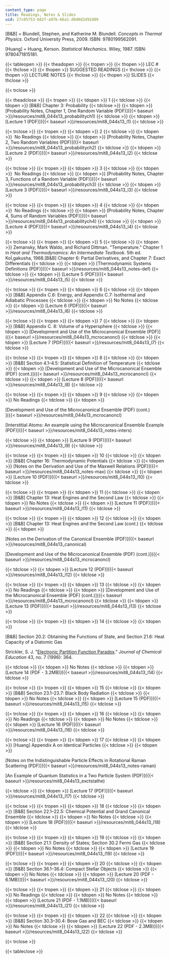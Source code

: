 ```yaml
---
content_type: page
title: Readings, Notes & Slides
uid: 27c05753-682f-a97b-66a1-d9d0d2d92d89
---
```


\[B&B\] = Blundell, Stephen, and Katherine M. Blundell. _Concepts in Thermal Physics_. Oxford University Press, 2009. ISBN: 9780199562091.

\[Huang\] = Huang, Kerson. _Statistical Mechanics_. Wiley, 1987. ISBN: 9780471815181.

{{< tableopen >}}
{{< theadopen >}}
{{< tropen >}}
{{< thopen >}}
LEC #
{{< thclose >}}
{{< thopen >}}
SUGGESTED READINGS
{{< thclose >}}
{{< thopen >}}
LECTURE NOTES
{{< thclose >}}
{{< thopen >}}
SLIDES
{{< thclose >}}

{{< trclose >}}

{{< theadclose >}}
{{< tropen >}}
{{< tdopen >}}
1
{{< tdclose >}}
{{< tdopen >}}
\[B&B\] Chapter 3: Probability
{{< tdclose >}}
{{< tdopen >}}
[Probability Notes, Chapter 1, One Random Variable (PDF)]({{< baseurl >}}/resources/mit8_044s13_probabilitych1)
{{< tdclose >}}
{{< tdopen >}}
[Lecture 1 (PDF)]({{< baseurl >}}/resources/mit8_044s13_l1)
{{< tdclose >}}

{{< trclose >}}
{{< tropen >}}
{{< tdopen >}}
2
{{< tdclose >}}
{{< tdopen >}}
 No Readings
{{< tdclose >}}
{{< tdopen >}}
[Probability Notes, Chapter 2, Two Random Variables (PDF)]({{< baseurl >}}/resources/mit8_044s13_probabilitych2)
{{< tdclose >}}
{{< tdopen >}}
[Lecture 2 (PDF)]({{< baseurl >}}/resources/mit8_044s13_l2)
{{< tdclose >}}

{{< trclose >}}
{{< tropen >}}
{{< tdopen >}}
3
{{< tdclose >}}
{{< tdopen >}}
 No Readings
{{< tdclose >}}
{{< tdopen >}}
[Probability Notes, Chapter 3, Functions of a Random Variable (PDF)]({{< baseurl >}}/resources/mit8_044s13_probabilitych3)
{{< tdclose >}}
{{< tdopen >}}
[Lecture 3 (PDF)]({{< baseurl >}}/resources/mit8_044s13_l3)
{{< tdclose >}}

{{< trclose >}}
{{< tropen >}}
{{< tdopen >}}
4
{{< tdclose >}}
{{< tdopen >}}
 No Readings
{{< tdclose >}}
{{< tdopen >}}
[Probability Notes, Chapter 4, Sums of Random Variables (PDF)]({{< baseurl >}}/resources/mit8_044s13_probabilitych4)
{{< tdclose >}}
{{< tdopen >}}
[Lecture 4 (PDF)]({{< baseurl >}}/resources/mit8_044s13_l4)
{{< tdclose >}}

{{< trclose >}}
{{< tropen >}}
{{< tdopen >}}
5
{{< tdclose >}}
{{< tdopen >}}
Zemansky, Mark Waldo, and Richard Dittman. "Temperature." Chapter 1 in _Heat and Thermodynamics: An Intermediate Textbook_. 5th ed. KoÌ‚gakusha, 1968.\[B&B\] Chapter 6: Partial Derivatives, and Chapter 7: Exact Differentials
{{< tdclose >}}
{{< tdopen >}}
[Thermodynamic Systems Definitions (PDF)]({{< baseurl >}}/resources/mit8_044s13_notes-def)
{{< tdclose >}}
{{< tdopen >}}
[Lecture 5 (PDF)]({{< baseurl >}}/resources/mit8_044s13_l5)
{{< tdclose >}}

{{< trclose >}}
{{< tropen >}}
{{< tdopen >}}
6
{{< tdclose >}}
{{< tdopen >}}
\[B&B\] Appendix C.6: Energy, and Appendix C.7: Isothermal and Adiabatic Processes
{{< tdclose >}}
{{< tdopen >}}
No Notes
{{< tdclose >}}
{{< tdopen >}}
[Lecture 6 (PDF)]({{< baseurl >}}/resources/mit8_044s13_l6)
{{< tdclose >}}

{{< trclose >}}
{{< tropen >}}
{{< tdopen >}}
7
{{< tdclose >}}
{{< tdopen >}}
\[B&B\] Appendix C. 8: Volume of a Hypersphere
{{< tdclose >}}
{{< tdopen >}}
[Development and Use of the Microcanonical Ensemble (PDF)]({{< baseurl >}}/resources/mit8_044s13_mcrocanoncl)
{{< tdclose >}}
{{< tdopen >}}
[Lecture 7 (PDF)]({{< baseurl >}}/resources/mit8_044s13_l7)
{{< tdclose >}}

{{< trclose >}}
{{< tropen >}}
{{< tdopen >}}
8
{{< tdclose >}}
{{< tdopen >}}
\[B&B\] Section 4.1–4.5: Statistical Definition of Temperature
{{< tdclose >}}
{{< tdopen >}}
[Development and Use of the Microcanonical Ensemble (PDF) (cont.)]({{< baseurl >}}/resources/mit8_044s13_mcrocanoncl)
{{< tdclose >}}
{{< tdopen >}}
[Lecture 8 (PDF)]({{< baseurl >}}/resources/mit8_044s13_l8)
{{< tdclose >}}

{{< trclose >}}
{{< tropen >}}
{{< tdopen >}}
9
{{< tdclose >}}
{{< tdopen >}}
No Readings
{{< tdclose >}}
{{< tdopen >}}


[Development and Use of the Microcanonical Ensemble (PDF) (cont.)  
]({{< baseurl >}}/resources/mit8_044s13_mcrocanoncl)

[Interstitial Atoms: An example using the Microcanonical Ensemble Example (PDF)]({{< baseurl >}}/resources/mit8_044s13_notes-inters)


{{< tdclose >}}
{{< tdopen >}}
[Lecture 9 (PDF)]({{< baseurl >}}/resources/mit8_044s13_l9)
{{< tdclose >}}

{{< trclose >}}
{{< tropen >}}
{{< tdopen >}}
10
{{< tdclose >}}
{{< tdopen >}}
\[B&B\] Chapter 16: Thermodynamic Potentials
{{< tdclose >}}
{{< tdopen >}}
[Notes on the Derivation and Use of the Maxwell Relations (PDF)]({{< baseurl >}}/resources/mit8_044s13_notes-max)
{{< tdclose >}}
{{< tdopen >}}
[Lecture 10 (PDF)]({{< baseurl >}}/resources/mit8_044s13_l10)
{{< tdclose >}}

{{< trclose >}}
{{< tropen >}}
{{< tdopen >}}
11
{{< tdclose >}}
{{< tdopen >}}
\[B&B\] Chapter 13: Heat Engines and the Second Law
{{< tdclose >}}
{{< tdopen >}}
No Notes
{{< tdclose >}}
{{< tdopen >}}
[Lecture 11 (PDF)]({{< baseurl >}}/resources/mit8_044s13_l11)
{{< tdclose >}}

{{< trclose >}}
{{< tropen >}}
{{< tdopen >}}
12
{{< tdclose >}}
{{< tdopen >}}
\[B&B\] Chapter 13: Heat Engines and the Second Law (cont.)
{{< tdclose >}}
{{< tdopen >}}


[Notes on the Derivation of the Canonical Ensemble (PDF)]({{< baseurl >}}/resources/mit8_044s13_canonical)

[Development and Use of the Microcanonical Ensemble (PDF) (cont.)]({{< baseurl >}}/resources/mit8_044s13_mcrocanoncl)


{{< tdclose >}}
{{< tdopen >}}
[Lecture 12 (PDF)]({{< baseurl >}}/resources/mit8_044s13_l12)
{{< tdclose >}}

{{< trclose >}}
{{< tropen >}}
{{< tdopen >}}
13
{{< tdclose >}}
{{< tdopen >}}
No Readings
{{< tdclose >}}
{{< tdopen >}}
[Development and Use of the Microcanonical Ensemble (PDF) (cont.)]({{< baseurl >}}/resources/mit8_044s13_mcrocanoncl)
{{< tdclose >}}
{{< tdopen >}}
[Lecture 13 (PDF)]({{< baseurl >}}/resources/mit8_044s13_l13)
{{< tdclose >}}

{{< trclose >}}
{{< tropen >}}
{{< tdopen >}}
14
{{< tdclose >}}
{{< tdopen >}}


\[B&B\] Section 20.2: Obtaining the Functions of State, and Section 21.6: Heat Capacity of a Diatomic Gas

Strickler, S. J. "[Electronic Partition Function Paradox](http://dx.doi.org/10.1021/ed043p364)." _Journal of Chemical Education_ 43, no. 7 (1996): 364.


{{< tdclose >}}
{{< tdopen >}}
No Notes
{{< tdclose >}}
{{< tdopen >}}
[Lecture 14 (PDF - 3.2MB)]({{< baseurl >}}/resources/mit8_044s13_l14)
{{< tdclose >}}

{{< trclose >}}
{{< tropen >}}
{{< tdopen >}}
15
{{< tdclose >}}
{{< tdopen >}}
\[B&B\] Section 23.1–23.7: Black Body Radiation
{{< tdclose >}}
{{< tdopen >}}
No Notes
{{< tdclose >}}
{{< tdopen >}}
[Lecture 15 (PDF)]({{< baseurl >}}/resources/mit8_044s13_l15)
{{< tdclose >}}

{{< trclose >}}
{{< tropen >}}
{{< tdopen >}}
16
{{< tdclose >}}
{{< tdopen >}}
No Readings
{{< tdclose >}}
{{< tdopen >}}
No Notes
{{< tdclose >}}
{{< tdopen >}}
[Lecture 16 (PDF)]({{< baseurl >}}/resources/mit8_044s13_l16)
{{< tdclose >}}

{{< trclose >}}
{{< tropen >}}
{{< tdopen >}}
17
{{< tdclose >}}
{{< tdopen >}}
\[Huang\] Appendix A on Identical Particles
{{< tdclose >}}
{{< tdopen >}}


[Notes on the Indistinguishable Particle Effects in Rotational Raman Scattering (PDF)]({{< baseurl >}}/resources/mit8_044s13_notes-raman)

[An Example of Quantum Statistics in a Two Particle System (PDF)]({{< baseurl >}}/resources/mit8_044s13_exctstathe)


{{< tdclose >}}
{{< tdopen >}}
[Lecture 17 (PDF)]({{< baseurl >}}/resources/mit8_044s13_l17)
{{< tdclose >}}

{{< trclose >}}
{{< tropen >}}
{{< tdopen >}}
18
{{< tdclose >}}
{{< tdopen >}}
\[B&B\] Section 22.1–22.5: Chemical Potential and Grand Canonical Ensemble
{{< tdclose >}}
{{< tdopen >}}
No Notes
{{< tdclose >}}
{{< tdopen >}}
[Lecture 18 (PDF)]({{< baseurl >}}/resources/mit8_044s13_l18)
{{< tdclose >}}

{{< trclose >}}
{{< tropen >}}
{{< tdopen >}}
19
{{< tdclose >}}
{{< tdopen >}}
\[B&B\] Section 21.1: Density of States; Section 30.2 Fermi Gas
{{< tdclose >}}
{{< tdopen >}}
No Notes
{{< tdclose >}}
{{< tdopen >}}
[Lecture 19 (PDF)]({{< baseurl >}}/resources/mit8_044s13_l19)
{{< tdclose >}}

{{< trclose >}}
{{< tropen >}}
{{< tdopen >}}
20
{{< tdclose >}}
{{< tdopen >}}
\[B&B\] Section 36.1–36.4: Compact Stellar Objects
{{< tdclose >}}
{{< tdopen >}}
No Notes
{{< tdclose >}}
{{< tdopen >}}
[Lecture 20 (PDF - 6.1MB)]({{< baseurl >}}/resources/mit8_044s13_l20)
{{< tdclose >}}

{{< trclose >}}
{{< tropen >}}
{{< tdopen >}}
21
{{< tdclose >}}
{{< tdopen >}}
No Readings
{{< tdclose >}}
{{< tdopen >}}
No Notes
{{< tdclose >}}
{{< tdopen >}}
[Lecture 21 (PDF - 1.1MB)]({{< baseurl >}}/resources/mit8_044s13_l21)
{{< tdclose >}}

{{< trclose >}}
{{< tropen >}}
{{< tdopen >}}
22
{{< tdclose >}}
{{< tdopen >}}
\[B&B\] Section 30.3–30.4: Bose Gas and BEC
{{< tdclose >}}
{{< tdopen >}}
No Notes
{{< tdclose >}}
{{< tdopen >}}
[Lecture 22 (PDF - 2.3MB)]({{< baseurl >}}/resources/mit8_044s13_l22)
{{< tdclose >}}

{{< trclose >}}

{{< tableclose >}}